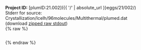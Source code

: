 **Project ID:** [plumID:21.002]({{ '/' | absolute_url }}eggs/21/002/)  
Stderr for source:  Crystallization/IceIh/96molecules/Multithermal/plumed.dat   
(download [zipped raw stdout](plumed.dat.plumed_master.stdout.txt.zip))  
{% raw %}
<pre>
</pre>
{% endraw %}
